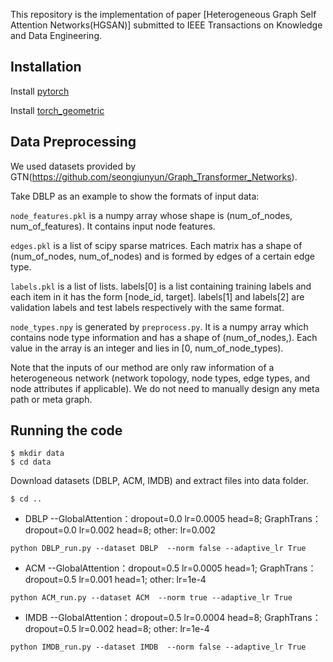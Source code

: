 This repository is the implementation of paper [Heterogeneous Graph Self Attention Networks(HGSAN)] submitted to IEEE Transactions on Knowledge and Data Engineering.
## Installation

Install [pytorch](https://pytorch.org/get-started/locally/)

Install [torch_geometric](https://pytorch-geometric.readthedocs.io/en/latest/notes/installation.html)

## Data Preprocessing
We used datasets  provided by GTN(https://github.com/seongjunyun/Graph_Transformer_Networks).

Take DBLP as an example to show the formats of input data:

`node_features.pkl` is a numpy array whose shape is (num_of_nodes, num_of_features). It contains input node features.

`edges.pkl` is a list of scipy sparse matrices. Each matrix has a shape of (num_of_nodes, num_of_nodes) and is formed by edges of a certain edge type.

`labels.pkl` is a list of lists. labels[0] is a list containing training labels and each item in it has the form [node_id, target]. labels[1] and labels[2] are validation labels and test labels respectively with the same format.

`node_types.npy` is generated by `preprocess.py`. It is a numpy array which contains node type information and has a shape of (num_of_nodes,). Each value in the array is an integer and lies in [0, num_of_node_types).

Note that the inputs of our method are only raw information of a heterogeneous network (network topology, node types, edge types, and node attributes if applicable). We do not need to manually design any meta path or meta graph.

## Running the code
``` 
$ mkdir data
$ cd data
```
Download datasets (DBLP, ACM, IMDB) and extract files into data folder.
```
$ cd ..
```
- DBLP  --GlobalAttention：dropout=0.0 lr=0.0005 head=8; GraphTrans：dropout=0.0 lr=0.002 head=8; other: lr=0.002 
```
python DBLP_run.py --dataset DBLP  --norm false --adaptive_lr True
```
- ACM  --GlobalAttention：dropout=0.5 lr=0.0005 head=1; GraphTrans：dropout=0.5 lr=0.001 head=1; other: lr=1e-4
```
python ACM_run.py --dataset ACM  --norm true --adaptive_lr True
```
- IMDB  --GlobalAttention：dropout=0.5 lr=0.0004 head=8; GraphTrans：dropout=0.5 lr=0.002 head=8; other: lr=1e-4
```
python IMDB_run.py --dataset IMDB  --norm false --adaptive_lr True
```


